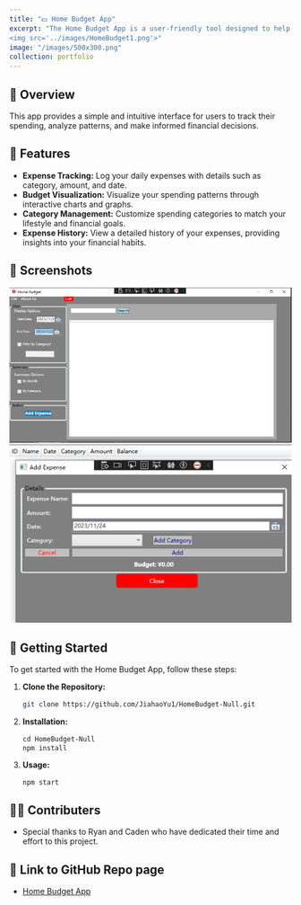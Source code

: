 ```yaml
---
title: "💵 Home Budget App"
excerpt: "The Home Budget App is a user-friendly tool designed to help individuals manage and visualize their daily expenses.<br/> 
<img src='../images/HomeBudget1.png'>"
image: "/images/500x300.png"
collection: portfolio
---
```


## 🔎 Overview

This app provides a simple and intuitive interface for users to track their spending, analyze patterns, and make informed financial decisions.

## 🔬 Features 

- **Expense Tracking:** Log your daily expenses with details such as category, amount, and date.
- **Budget Visualization:** Visualize your spending patterns through interactive charts and graphs.
- **Category Management:** Customize spending categories to match your lifestyle and financial goals.
- **Expense History:** View a detailed history of your expenses, providing insights into your financial habits.

## 📸 Screenshots
![HB1](/images/HomeBudget1.png)
![HB2](/images/HomeBudget2.png)
## 🔧 Getting Started

To get started with the Home Budget App, follow these steps:

1. **Clone the Repository:**
   ```bash
   git clone https://github.com/JiahaoYu1/HomeBudget-Null.git
   ```
2. **Installation:**
   ```
   cd HomeBudget-Null
   npm install
   ```
3. **Usage:**
   ```
   npm start
   ```
## 🧑‍💻 Contributers
  - Special thanks to Ryan and Caden who have dedicated their time and effort to this project.

## 📑 Link to GitHub Repo page
   - [Home Budget App](https://github.com/JiahaoYu1/HomeBudget-Null)

